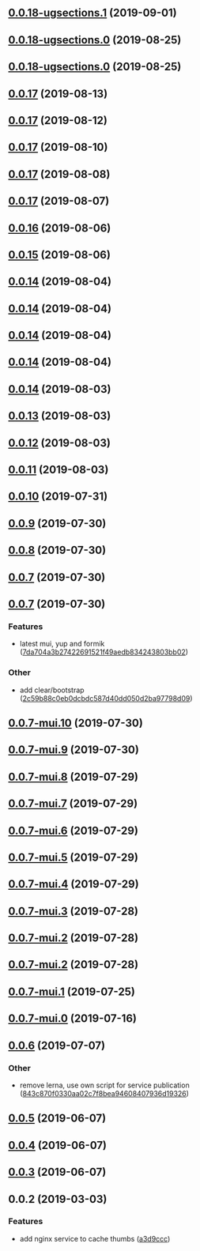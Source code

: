 ## [0.0.18-ugsections.1](https://github.com/doomsower/whitewater/compare/51600b3a6e7ea08e474100e569bf06fa80764a7c...a5f228bbd64d42cd3b28f6585f2bcbe884f7cb27) (2019-09-01)

## [0.0.18-ugsections.0](https://github.com/doomsower/whitewater/compare/aef11ae3be6f2a1b9af48565a44b31cd61fe2633...a5408075cba1bec07adedc2eb36db0d04248bd58) (2019-08-25)

## [0.0.18-ugsections.0](https://github.com/doomsower/whitewater/compare/aef11ae3be6f2a1b9af48565a44b31cd61fe2633...aef11ae3be6f2a1b9af48565a44b31cd61fe2633) (2019-08-25)

## [0.0.17](https://github.com/doomsower/whitewater/compare/88855188cbade49d5f9983ef09724de08de56024...4513f0666a5a0a023215dd880ca2fca1346ce859) (2019-08-13)

## [0.0.17](https://github.com/doomsower/whitewater/compare/83461dc92f4dd4648ccb2c03064280199b843588...88855188cbade49d5f9983ef09724de08de56024) (2019-08-12)

## [0.0.17](https://github.com/doomsower/whitewater/compare/47770a1aa8cf8e1f62184c2f615a9eac99fa167a...83461dc92f4dd4648ccb2c03064280199b843588) (2019-08-10)

## [0.0.17](https://github.com/doomsower/whitewater/compare/7f67a8704663b2d741a50eecc2443d2dfc8c2101...47770a1aa8cf8e1f62184c2f615a9eac99fa167a) (2019-08-08)

## [0.0.17](https://github.com/doomsower/whitewater/compare/e4784ac49bac91b29aad4ef23e4917a6c6baca21...7f67a8704663b2d741a50eecc2443d2dfc8c2101) (2019-08-07)

## [0.0.16](https://github.com/doomsower/whitewater/compare/f6b7d7b4f4de50649053e734f3d0f91f6e158e91...e4784ac49bac91b29aad4ef23e4917a6c6baca21) (2019-08-06)

## [0.0.15](https://github.com/doomsower/whitewater/compare/abc31b468c3008385663d03217f773700826209c...f6b7d7b4f4de50649053e734f3d0f91f6e158e91) (2019-08-06)

## [0.0.14](https://github.com/doomsower/whitewater/compare/ad157bd5d420a997395cb861f5c8dede81a34f94...abc31b468c3008385663d03217f773700826209c) (2019-08-04)

## [0.0.14](https://github.com/doomsower/whitewater/compare/8340946412e77845a95f6f5463d39430ba972b98...ad157bd5d420a997395cb861f5c8dede81a34f94) (2019-08-04)

## [0.0.14](https://github.com/doomsower/whitewater/compare/646cbdc5cd1422b17eb3668d2f937b57ace4cce3...8340946412e77845a95f6f5463d39430ba972b98) (2019-08-04)

## [0.0.14](https://github.com/doomsower/whitewater/compare/d740e53731c4e6183195d240b2afa411b55a35ea...646cbdc5cd1422b17eb3668d2f937b57ace4cce3) (2019-08-04)

## [0.0.14](https://github.com/doomsower/whitewater/compare/65b391fcd0f5410b8e6684e421e30cc4bcc94e7b...d740e53731c4e6183195d240b2afa411b55a35ea) (2019-08-03)

## [0.0.13](https://github.com/doomsower/whitewater/compare/8867c79883ef35692bcf97094583978bb9997cd5...65b391fcd0f5410b8e6684e421e30cc4bcc94e7b) (2019-08-03)

## [0.0.12](https://github.com/doomsower/whitewater/compare/68cf55ce05aedef4ab431ddecb548628a54cac9f...8867c79883ef35692bcf97094583978bb9997cd5) (2019-08-03)

## [0.0.11](https://github.com/doomsower/whitewater/compare/c0c5a4e0b3de1490c5db64844bcd438672a757b1...68cf55ce05aedef4ab431ddecb548628a54cac9f) (2019-08-03)

## [0.0.10](https://github.com/doomsower/whitewater/compare/85ef7c689a2daf64442dcff17fe7dfaf4a97968c...c0c5a4e0b3de1490c5db64844bcd438672a757b1) (2019-07-31)

## [0.0.9](https://github.com/doomsower/whitewater/compare/c9f45e1c6637d36311fc938993f41d0e4467ceb9...85ef7c689a2daf64442dcff17fe7dfaf4a97968c) (2019-07-30)

## [0.0.8](https://github.com/doomsower/whitewater/compare/589fac956692dac620ff4656f7486a525660d301...c9f45e1c6637d36311fc938993f41d0e4467ceb9) (2019-07-30)

## [0.0.7](https://github.com/doomsower/whitewater/compare/06f51eafbae6d986cb08446e8cb6ceaae6c4c5c9...589fac956692dac620ff4656f7486a525660d301) (2019-07-30)

## [0.0.7](https://github.com/doomsower/whitewater/compare/7e0fa1be3463188027cebb3fde102a9fd380b1e4...06f51eafbae6d986cb08446e8cb6ceaae6c4c5c9) (2019-07-30)

### Features

- latest mui, yup and formik ([7da704a3b27422691521f49aedb834243803bb02](https://github.com/doomsower/whitewater/commit/7da704a3b27422691521f49aedb834243803bb02))

### Other

- add clear/bootstrap ([2c59b88c0eb0dcbdc587d40dd050d2ba97798d09](https://github.com/doomsower/whitewater/commit/2c59b88c0eb0dcbdc587d40dd050d2ba97798d09))

## [0.0.7-mui.10](https://github.com/doomsower/whitewater/compare/efb3ff3f57bee57ae21e4c29381067ada385a84f...7e0fa1be3463188027cebb3fde102a9fd380b1e4) (2019-07-30)

## [0.0.7-mui.9](https://github.com/doomsower/whitewater/compare/614d0030b5905c045fa303f5c97ce8e47b53586d...efb3ff3f57bee57ae21e4c29381067ada385a84f) (2019-07-30)

## [0.0.7-mui.8](https://github.com/doomsower/whitewater/compare/28ec72958764f65507163a4722367249494d7345...614d0030b5905c045fa303f5c97ce8e47b53586d) (2019-07-29)

## [0.0.7-mui.7](https://github.com/doomsower/whitewater/compare/2c9169add0fb91894abaf9b1005f5d3546c3eafd...28ec72958764f65507163a4722367249494d7345) (2019-07-29)

## [0.0.7-mui.6](https://github.com/doomsower/whitewater/compare/6498079508a68f4301912416bb2133be576bfe12...2c9169add0fb91894abaf9b1005f5d3546c3eafd) (2019-07-29)

## [0.0.7-mui.5](https://github.com/doomsower/whitewater/compare/98513a2c47433da0ae63c074d390a37a737e698d...6498079508a68f4301912416bb2133be576bfe12) (2019-07-29)

## [0.0.7-mui.4](https://github.com/doomsower/whitewater/compare/18c2999026f8d5e235e7d077c341439082c6f73f...98513a2c47433da0ae63c074d390a37a737e698d) (2019-07-29)

## [0.0.7-mui.3](https://github.com/doomsower/whitewater/compare/0e5e98b9462241326c47fbb2658d42eb980e4d8b...18c2999026f8d5e235e7d077c341439082c6f73f) (2019-07-28)

## [0.0.7-mui.2](https://github.com/doomsower/whitewater/compare/c64e86014cbcf01f6c244ca1212d8921c5ccb2a7...0e5e98b9462241326c47fbb2658d42eb980e4d8b) (2019-07-28)

## [0.0.7-mui.2](https://github.com/doomsower/whitewater/compare/dd2b15354280b3c124dc86fb89dfa93f8b0fecaf...c64e86014cbcf01f6c244ca1212d8921c5ccb2a7) (2019-07-28)

## [0.0.7-mui.1](https://github.com/doomsower/whitewater/compare/ab0b954fa830ca50451d865c8cba289760c0cd0d...dd2b15354280b3c124dc86fb89dfa93f8b0fecaf) (2019-07-25)

## [0.0.7-mui.0](https://github.com/doomsower/whitewater/compare/3cca73cde4d76c837d2f1812e351c63a6d9ef700...ab0b954fa830ca50451d865c8cba289760c0cd0d) (2019-07-16)

## [0.0.6](https://github.com/doomsower/whitewater/compare/a3919143d5e44c7d04ac51ea7ab196b2746d582b...3cca73cde4d76c837d2f1812e351c63a6d9ef700) (2019-07-07)

### Other

- remove lerna, use own script for service publication ([843c870f0330aa02c7f8bea94608407936d19326](https://github.com/doomsower/whitewater/commit/843c870f0330aa02c7f8bea94608407936d19326))

## [0.0.5](https://github.com/doomsower/whitewater/compare/@whitewater-guide/imagecache@0.0.3...@whitewater-guide/imagecache@0.0.5) (2019-06-07)

## [0.0.4](https://github.com/doomsower/whitewater/compare/@whitewater-guide/imagecache@0.0.3...@whitewater-guide/imagecache@0.0.4) (2019-06-07)

## [0.0.3](https://github.com/doomsower/whitewater/compare/@whitewater-guide/imagecache@0.0.2...@whitewater-guide/imagecache@0.0.3) (2019-06-07)

## 0.0.2 (2019-03-03)

### Features

- add nginx service to cache thumbs ([a3d9ccc](https://github.com/doomsower/whitewater/commit/a3d9ccc))
